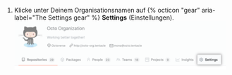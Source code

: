 1. Klicke unter Deinem Organisationsnamen auf {% octicon "gear" aria-label="The Settings gear" %} **Settings** (Einstellungen). ![Schaltfläche „Organization settings" (Organsationseinstellungen)](/assets/images/help/organizations/organization-settings-tab.png)
